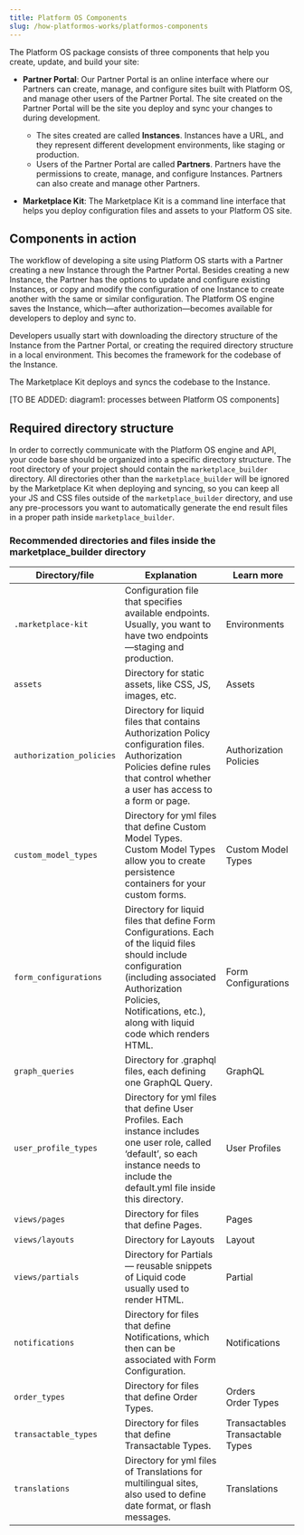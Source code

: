 ```yaml
---
title: Platform OS Components
slug: /how-platformos-works/platformos-components
---
```


The Platform OS package consists of three components that help you create, update, and build your site:

* **Partner Portal**: Our Partner Portal is an online interface where our Partners can create, manage, and configure sites built with Platform OS, and manage other users of the Partner Portal. The site created on the Partner Portal will be the site you deploy and sync your changes to during development.

  * The sites created are called **Instances**. Instances have a URL, and they represent different development environments, like staging or production.
  * Users of the Partner Portal are called **Partners**. Partners have the permissions to create, manage, and configure Instances. Partners can also create and manage other Partners.

* **Marketplace Kit**: The Marketplace Kit is a command line interface that helps you deploy configuration files and assets to your Platform OS site.

## Components in action

The workflow of developing a site using Platform OS starts with a Partner creating a new Instance through the Partner Portal. Besides creating a new Instance, the Partner has the options to update and configure existing Instances, or copy and modify the configuration of one Instance to create another with the same or similar configuration. The Platform OS engine saves the Instance, which—after authorization—becomes available for developers to deploy and sync to.

Developers usually start with downloading the directory structure of the Instance from the Partner Portal, or creating the required directory structure in a local environment. This becomes the framework for the codebase of the Instance.

The Marketplace Kit deploys and syncs the codebase to the Instance.

[TO BE ADDED: diagram1: processes between Platform OS components]

## Required directory structure

In order to correctly communicate with the Platform OS engine and API, your code base should be organized into a specific directory structure. The root directory of your project should contain the `marketplace_builder` directory. All directories other than the `marketplace_builder` will be ignored by the Marketplace Kit when deploying and syncing, so you can keep all your JS and CSS files outside of the `marketplace_builder` directory, and use any pre-processors you want to automatically generate the end result files in a proper path inside `marketplace_builder`.

### Recommended directories and files inside the marketplace_builder directory

| Directory/file           | Explanation                                                                                                                                                                                                                      | Learn more                           |
| ------------------------ | -------------------------------------------------------------------------------------------------------------------------------------------------------------------------------------------------------------------------------- | ------------------------------------ |
| `.marketplace-kit`       | Configuration file that specifies available endpoints. Usually, you want to have two endpoints—staging and production.                                                                                                           | Environments                         |
| `assets`                 | Directory for static assets, like CSS, JS, images, etc.                                                                                                                                                                          | Assets                               |
| `authorization_policies` | Directory for liquid files that contains Authorization Policy configuration files. Authorization Policies define rules that control whether a user has access to a form or page.                                                 | Authorization Policies               |
| `custom_model_types`     | Directory for yml files that define Custom Model Types. Custom Model Types allow you to create persistence containers for your custom forms.                                                                                     | Custom Model Types                   |
| `form_configurations`    | Directory for liquid files that define Form Configurations. Each of the liquid files should include configuration (including associated Authorization Policies, Notifications, etc.), along with liquid code which renders HTML. | Form Configurations                  |
| `graph_queries`          | Directory for .graphql files, each defining one GraphQL Query.                                                                                                                                                                   | GraphQL                              |
| `user_profile_types`     | Directory for yml files that define User Profiles. Each instance includes one user role, called ‘default’, so each instance needs to include the default.yml file inside this directory.                                         | User Profiles                        |
| `views/pages`            | Directory for files that define Pages.                                                                                                                                                                                           | Pages                                |
| `views/layouts`          | Directory for Layouts                                                                                                                                                                                                            | Layout                               |
| `views/partials`         | Directory for Partials — reusable snippets of Liquid code usually used to render HTML.                                                                                                                                           | Partial                              |
| `notifications`          | Directory for files that define Notifications, which then can be associated with Form Configuration.                                                                                                                             | Notifications                        |
| `order_types`            | Directory for files that define Order Types.                                                                                                                                                                                     | Orders <br>Order Types               |
| `transactable_types`     | Directory for files that define Transactable Types.                                                                                                                                                                              | Transactables <br>Transactable Types |
| `translations`           | Directory for yml files of Translations for multilingual sites, also used to define date format, or flash messages.                                                                                                              | Translations                         |
